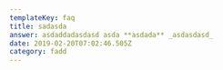 ```yaml
---
templateKey: faq
title: sadasda
answer: asdaddadasdasd asda **asdada** _asdasdasd_
date: 2019-02-20T07:02:46.505Z
category: fadd
---
```


